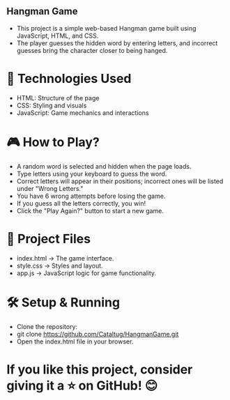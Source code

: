 ## Hangman Game

- This project is a simple web-based Hangman game built using JavaScript, HTML, and CSS. 
- The player guesses the hidden word by entering letters, and incorrect guesses bring the character closer to being hanged.

# 🚀 Technologies Used
- HTML: Structure of the page
- CSS: Styling and visuals
- JavaScript: Game mechanics and interactions

# 🎮 How to Play?

- A random word is selected and hidden when the page loads.
- Type letters using your keyboard to guess the word.
- Correct letters will appear in their positions; incorrect ones will be listed under "Wrong Letters."
- You have 6 wrong attempts before losing the game.
- If you guess all the letters correctly, you win!
- Click the "Play Again?" button to start a new game.

# 📂 Project Files
- index.html → The game interface.
- style.css → Styles and layout.
- app.js → JavaScript logic for game functionality.

# 🛠 Setup & Running
- Clone the repository:
- git clone https://github.com/Cataltug/HangmanGame.git
- Open the index.html file in your browser.

# If you like this project, consider giving it a ⭐ on GitHub! 😊
